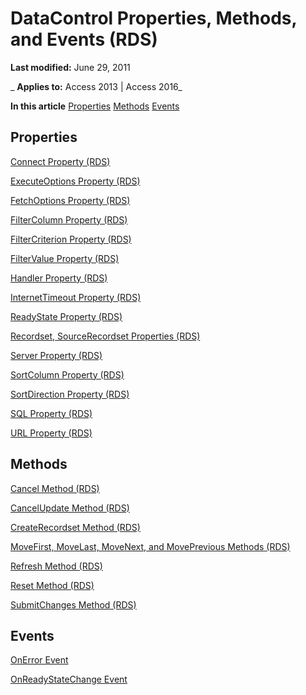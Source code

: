 
# DataControl Properties, Methods, and Events (RDS)

 **Last modified:** June 29, 2011

 _ **Applies to:** Access 2013 | Access 2016_

 **In this article**
[Properties](#sectionSection1)
[Methods](#sectionSection2)
[Events](#sectionSection3)




## Properties
<a name="sectionSection1"> </a>

[Connect Property (RDS)](11aa3284-18e9-6d2d-761b-c25090370b77.md)

[ExecuteOptions Property (RDS)](fb244cbd-9a03-9128-1373-694c9061c9da.md)

[FetchOptions Property (RDS)](0d86c5e4-9abc-5c0e-dc04-4183f4c278cc.md)

[FilterColumn Property (RDS)](fb5d9f23-b62a-8131-d6ff-8b7ed8bb825c.md)

[FilterCriterion Property (RDS)](51e6cb64-a404-114e-8e1a-0744cceeec3e.md)

[FilterValue Property (RDS)](66dc14cd-cc14-78cb-cb05-91eefb17ea47.md)

[Handler Property (RDS)](aaf8c8c6-f95b-3cf3-b3f6-203f37464c87.md)

[InternetTimeout Property (RDS)](66fc6e87-3d23-ce2c-18f5-0fc83ac43801.md)

[ReadyState Property (RDS)](e7b62205-a604-ef43-2f5d-9b51b46d2b5a.md)

[Recordset, SourceRecordset Properties (RDS)](5f4bb72d-ddfa-41c0-c353-b3a6632b4a91.md)

[Server Property (RDS)](17519dbe-a43a-1d0d-22c1-dc0def2f63ab.md)

[SortColumn Property (RDS)](0a5d157c-9261-960d-6f89-33d9c94b3940.md)

[SortDirection Property (RDS)](33de0dce-f371-6a54-d179-0627939f5b14.md)

[SQL Property (RDS)](http://msdn.microsoft.com/library/210adcbb-5c89-150b-4c61-6a52dea9af56%28Office.15%29.aspx)

[URL Property (RDS)](722765dc-f89c-0131-73b1-69c56a795546.md)


## Methods
<a name="sectionSection2"> </a>

[Cancel Method (RDS)](08f667c2-7a3f-c2e7-7bdf-3eb533defa33.md)

[CancelUpdate Method (RDS)](373a3feb-125d-915a-fd56-d4b04b20db54.md)

[CreateRecordset Method (RDS)](19524509-31da-9af1-4062-cd3c59b51278.md)

[MoveFirst, MoveLast, MoveNext, and MovePrevious Methods (RDS)](32ef8fa9-c096-b4e7-3396-b88a6a9bd1a2.md)

[Refresh Method (RDS)](968baa7c-9128-7155-a1eb-d77aedda6601.md)

[Reset Method (RDS)](169ebd1e-6071-613e-c065-3af060167456.md)

[SubmitChanges Method (RDS)](ecaea12d-7e1a-095d-17e7-d631ef230b90.md)


## Events
<a name="sectionSection3"> </a>

[OnError Event](e26a3f7f-0f00-919a-65ad-bf39ffb83e92.md)

[OnReadyStateChange Event](88102ee5-cca9-8ccb-5aca-55cda71abc4d.md)

